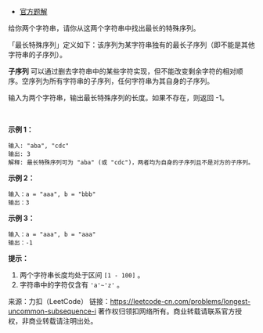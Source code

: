 * [官方题解](https://leetcode-cn.com/problems/longest-uncommon-subsequence-i/solution/zui-chang-te-shu-xu-lie-i-by-leetcode/)

给你两个字符串，请你从这两个字符串中找出最长的特殊序列。

「最长特殊序列」定义如下：该序列为某字符串独有的最长子序列（即不能是其他字符串的子序列）。

**子序列** 可以通过删去字符串中的某些字符实现，但不能改变剩余字符的相对顺序。空序列为所有字符串的子序列，任何字符串为其自身的子序列。

输入为两个字符串，输出最长特殊序列的长度。如果不存在，则返回 -1。

 

**示例 1：**
```
输入: "aba", "cdc"
输出: 3
解释: 最长特殊序列可为 "aba" (或 "cdc")，两者均为自身的子序列且不是对方的子序列。
```
**示例 2：**
```
输入：a = "aaa", b = "bbb"
输出：3
```
**示例 3：**
```
输入：a = "aaa", b = "aaa"
输出：-1
```

**提示：**

1. 两个字符串长度均处于区间 ```[1 - 100]``` 。
2. 字符串中的字符仅含有 ```'a'~'z'``` 。

来源：力扣（LeetCode）
链接：https://leetcode-cn.com/problems/longest-uncommon-subsequence-i
著作权归领扣网络所有。商业转载请联系官方授权，非商业转载请注明出处。

